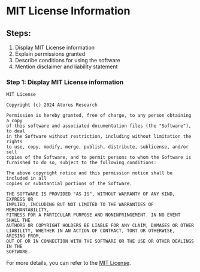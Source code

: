 # MIT License Information

## Steps:
1. Display MIT License information
2. Explain permissions granted
3. Describe conditions for using the software
4. Mention disclaimer and liability statement

### Step 1: Display MIT License information
```plaintext
MIT License

Copyright (c) 2024 Atorus Research

Permission is hereby granted, free of charge, to any person obtaining a copy
of this software and associated documentation files (the "Software"), to deal
in the Software without restriction, including without limitation the rights
to use, copy, modify, merge, publish, distribute, sublicense, and/or sell
copies of the Software, and to permit persons to whom the Software is
furnished to do so, subject to the following conditions:

The above copyright notice and this permission notice shall be included in all
copies or substantial portions of the Software.

THE SOFTWARE IS PROVIDED "AS IS", WITHOUT WARRANTY OF ANY KIND, EXPRESS OR
IMPLIED, INCLUDING BUT NOT LIMITED TO THE WARRANTIES OF MERCHANTABILITY,
FITNESS FOR A PARTICULAR PURPOSE AND NONINFRINGEMENT. IN NO EVENT SHALL THE
AUTHORS OR COPYRIGHT HOLDERS BE LIABLE FOR ANY CLAIM, DAMAGES OR OTHER
LIABILITY, WHETHER IN AN ACTION OF CONTRACT, TORT OR OTHERWISE, ARISING FROM,
OUT OF OR IN CONNECTION WITH THE SOFTWARE OR THE USE OR OTHER DEALINGS IN THE
SOFTWARE.
```

For more details, you can refer to the [MIT License](https://github.com/atorus-research/atorus-sas-macros/blob/dev/LICENSE).